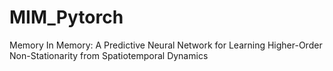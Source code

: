 # MIM_Pytorch
Memory In Memory: A Predictive Neural Network for Learning Higher-Order Non-Stationarity from Spatiotemporal Dynamics

